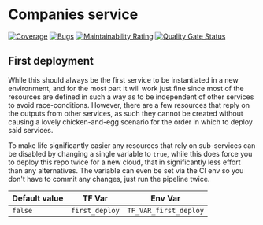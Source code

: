 # Companies service

[![Coverage](https://sonarcloud.io/api/project_badges/measure?project=MediaCodex_service-companies&metric=coverage)](https://sonarcloud.io/dashboard?id=MediaCodex_service-companies)
[![Bugs](https://sonarcloud.io/api/project_badges/measure?project=MediaCodex_service-companies&metric=bugs)](https://sonarcloud.io/dashboard?id=MediaCodex_service-companies)
[![Maintainability Rating](https://sonarcloud.io/api/project_badges/measure?project=MediaCodex_service-companies&metric=sqale_rating)](https://sonarcloud.io/dashboard?id=MediaCodex_service-companies)
[![Quality Gate Status](https://sonarcloud.io/api/project_badges/measure?project=MediaCodex_service-companies&metric=alert_status)](https://sonarcloud.io/dashboard?id=MediaCodex_service-companies)

## First deployment

While this should always be the first service to be instantiated in a new environment, and for the most part it will work just fine since
most of the resources are defined in such a way as to be independent of other services to avoid race-conditions. However, there are a few
resources that reply on the outputs from other services, as such they cannot be created without causing a lovely chicken-and-egg scenario
for the order in which to deploy said services.

To make life significantly easier any resources that rely on sub-services can be disabled by changing a single variable to `true`, while
this does force you to deploy this repo twice for a new cloud, that in significantly less effort than any alternatives. The variable can
even be set via the CI env so you don't have to commit any changes, just run the pipeline twice.

| Default value | TF Var         | Env Var               |
| ------------- | -------------- | --------------------- |
| `false`       | `first_deploy` | `TF_VAR_first_deploy` |

